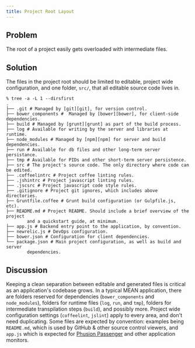 ```yaml
---
title: Project Root Layout
---
```


## Problem

The root of a project easily gets overloaded with intermediate files.

## Solution

The files in the project root should be limited to editable, project wide configuration, and one folder, `src/`, that all editable source code lives in.

```tree
% tree -a -L 1 --dirsfirst
.
├── .git # Managed by [git][git], for version control.
├── bower_components #  Managed by [bower][bower], for client-side dependencies.
├── build # Managed by [grunt][grunt] as part of the build process.
├── log # Available for writing by the server and libraries at runtime.
├── node_modules # Managed by [npm][npm] for server and build dependencies.
├── run # Available for db files and other long-term server persistance.
├── tmp # Available for PIDs and other short-term server persistence.
├── src # The project's source code. The only directory where code can be edited.
├── .coffeelintrc # Project coffee linting rules.
├── .jshintrc # Project javascript linting rules.
├── .jscsrc # Project javascript code style rules.
├── .gitignore # Project git ignores, which includes above directories.
├── Gruntfile.coffee # Grunt build configuration (or Gulpfile.js, etc).
├── README.md # Project README. Should include a brief overview of the project
        and a quickstart guide, at minimum.
├── app.js # Backend entry point to the application, by convention.
├── newrelic.js # DevOps configuration.
├── bower.json # Configuration for client dependencies.
└── package.json # Main project configuration, as well as build and server
        dependencies.
```

## Discussion

Keeping a clean separation between editable and generated files is critical as an application's codebase grows. In a typical MEAN application, there are folders reserved for dependencies (`bower_components` and `node_modules`), folders for runtime files (`log`, `run`, and `tmp`), folders for intermediate transpilation steps (`build`), and possibly more. Project wide configuration settings (`coffeelint`, `jslint`) apply to every area, and don't need duplicating. Some files are expected by convention: examples being `README.md`, which is used by GitHub & other source control viewers, and `app.js` which is expected for [Phusion Passenger][passenger] and other application monitors.

[git]: http://git-scm.com/
[bower]: http://bower.io/
[npm]: http://npmjs.org/
[grunt]: http://gruntjs.com/
[passenger]: https://www.phusionpassenger.com/

